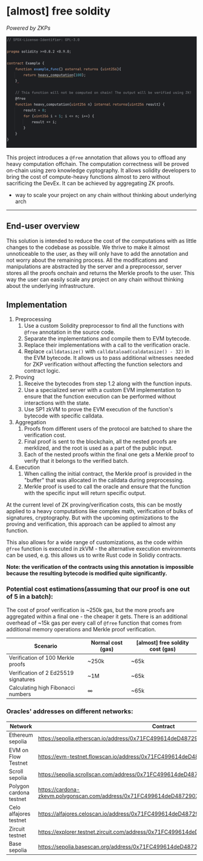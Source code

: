 # [almost] free soldity
_Powered by ZKPs_

![screenshot](simple_examle.png)

This project introduces a `@free` annotation that allows you to offload any heavy computation offchain.
The computation correctness will be proved on-chain using zero knowledge cyptography.
It allows solidity developers to bring the cost of compute-heavy functions almost to zero without sacrificing the DevEx.
It can be achieved by aggregating ZK proofs.

- way to scale your project on any chain without thinking about underlying arch
---
## End-user overview
This solution is intended to reduce the cost of the computations with as little changes to the codebase as possible.
We thrive to make it almost unnoticeable to the user, as they will only have to add the annotation and not worry about the remaining process.
All the modifications and manipulations are abstracted by the server and a preprocessor, server stores all the proofs onchain and returns the Merkle proofs to the user.
This way the user can easily scale any project on any chain without thinking about the underlying infrastructure.

## Implementation
1. Preprocessing
   1. Use a custom Solidity preprocessor to find all the functions with `@free` annotation in the source code.
   2. Separate the implementations and compile them to EVM bytecode.
   3. Replace their implementations with a call to the verification oracle.
   4. Replace `calldatasize()` with `calldataload(caldatasize() - 32)` in the EVM bytecode. It allows us to pass additional witnesses needed for ZKP verification without affecting the function selectors and contract logic.
2. Proving
   1. Receive the bytecodes from step 1.2 along with the function inputs.
   2. Use a specialized server with a custom EVM implementation to ensure that the function execution can be performed without interactions with the state. 
   3. Use SP1 zkVM to prove the EVM execution of the function's bytecode with specific calldata.
3. Aggregation
   1. Proofs from different users of the protocol are batched to share the verification cost.
   2. Final proof is sent to the blockchain, all the nested proofs are merklized, and the root is used as a part of the public input.
   3. Each of the nested proofs within the final one gets a Merkle proof to verify that it belongs to the verified batch.
4. Execution
   1. When calling the initial contract, the Merkle proof is provided in the "buffer" that was allocated in the calldata during preprocessing.
   2. Merkle proof is used to call the oracle and ensure that the function with the specific input will return specific output.

At the current level of ZK proving/verification costs, this can be mostly applied to a heavy computations like complex math, verification of bulks of signatures, cryptography.
But with the upcoming optimizations to the proving and verification, this approach can be applied to almost any function.

This also allows for a wide range of customizations, as the code within `@free` function is executed in zkVM - the alternative execution environments can be used, e.g. this allows us to write Rust code in Solidiy contracts.

**Note: the verification of the contracts using this annotation is impossible because the resulting bytecode is modified quite significantly.**

### Potential cost estimations(assuming that our proof is one out of 5 in a batch):
The cost of proof verification is ~250k gas, but the more proofs are aggregated within a final one - the cheaper it gets.
There is an additional overhead of ~15k gas per every call of `@free` function that comes from additional memory operations and Merkle proof verification.

| Scenario                             | Normal cost (gas) | [almost] free soldity cost (gas) |
|--------------------------------------|-------------------|----------------------------------|
| Verification of 100 Merkle proofs    | ~250k             | ~65k                             |
| Verification of 2 Ed25519 signatures | ~1M               | ~65k                             |
| Calculating high Fibonacci numbers   | ∞                 | ~65k                             |

### Oracles' addresses on different networks:

| Network                 | Contract                                                                                 |
|-------------------------|------------------------------------------------------------------------------------------|
| Ethereum sepolia        | https://sepolia.etherscan.io/address/0x71FC499614deD4872903239924049f5789e636ed          |
| EVM on Flow Testnet     | https://evm-testnet.flowscan.io/address/0x71FC499614deD4872903239924049f5789e636ed       |
| Scroll sepolia          | https://sepolia.scrollscan.com/address/0x71FC499614deD4872903239924049f5789e636ed        |
| Polygon cardona testnet | https://cardona-zkevm.polygonscan.com/address/0x71FC499614deD4872903239924049f5789e636ed |
| Celo alfajores testnet  | https://alfajores.celoscan.io/address/0x71FC499614deD4872903239924049f5789e636ed         |
| Zircuit testnet         | https://explorer.testnet.zircuit.com/address/0x71FC499614deD4872903239924049f5789e636ed  |
| Base sepolia            | https://sepolia.basescan.org/address/0x71FC499614deD4872903239924049f5789e636ed          |

